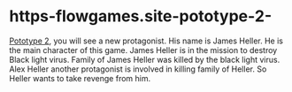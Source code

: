 # https-flowgames.site-pototype-2-
[Pototype 2](https://flowgames.site/pototype-2/), you will see a new protagonist. His name is James Heller. He is the main character of this game. James Heller is in the mission to destroy Black light virus. Family of James Heller was killed by the black light virus. Alex Heller another protagonist is involved in killing family of Heller. So Heller wants to take revenge from him. 
